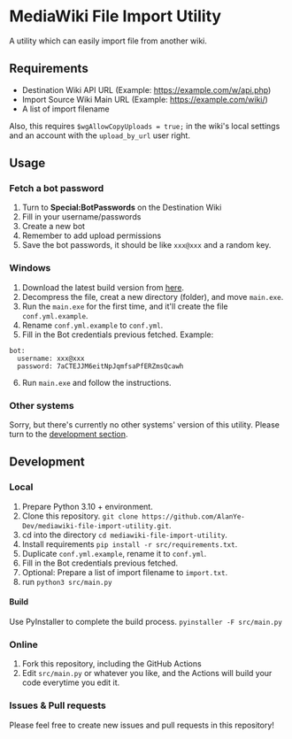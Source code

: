 # MediaWiki File Import Utility 
A utility which can easily import file from another wiki.

## Requirements

- Destination Wiki API URL (Example: https://example.com/w/api.php)
- Import Source Wiki Main URL (Example: https://example.com/wiki/)
- A list of import filename

Also, this requires ```$wgAllowCopyUploads = true;``` in the wiki's local settings and an account with the ```upload_by_url``` user right. 

## Usage

### Fetch a bot password

1. Turn to **Special:BotPasswords** on the Destination Wiki
2. Fill in your username/passwords
3. Create a new bot
4. Remember to add upload permissions
5. Save the bot passwords, it should be like ```xxx@xxx``` and a random key.

### Windows

1. Download the latest build version from [here](https://github.com/AlanYe-Dev/mediawiki-file-import-utility/actions/workflows/pyinstaller-windows.yml).
2. Decompress the file, creat a new directory (folder), and move ```main.exe```.
3. Run the ```main.exe``` for the first time, and it'll create the file  ```conf.yml.example```.
4. Rename ```conf.yml.example``` to ```conf.yml```.
5. Fill in the Bot credentials previous fetched. Example:
```
bot:
  username: xxx@xxx
  password: 7aCTEJJM6eitNpJqmfsaPfERZmsQcawh
```

6. Run ```main.exe``` and follow the instructions.

### Other systems
Sorry, but there's currently no other systems' version of this utility. Please turn to the [development section](#development).

## Development
### Local
1. Prepare Python 3.10 + environment.
2. Clone this repository. ```git clone https://github.com/AlanYe-Dev/mediawiki-file-import-utility.git```.
3. cd into the directory ```cd mediawiki-file-import-utility```.
4. Install requirements ```pip install -r src/requirements.txt```.
5. Duplicate ```conf.yml.example```, rename it to ```conf.yml```.
6. Fill in the Bot credentials previous fetched.
7. Optional: Prepare a list of import filename to ```import.txt```.
8. run ```python3 src/main.py```

#### Build
Use PyInstaller to complete the build process. ```pyinstaller -F src/main.py```

### Online
1. Fork this repository, including the GitHub Actions
2. Edit ```src/main.py``` or whatever you like, and the Actions will build your code everytime you edit it.


### Issues & Pull requests
Please feel free to create new issues and pull requests in this repository!